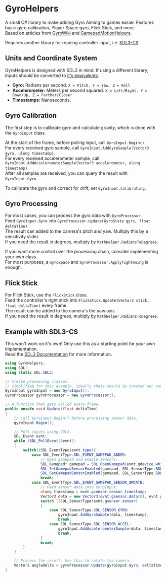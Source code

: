 # GyroHelpers
A small C# library to make adding Gyro Aiming to games easier. Features basic gyro calibration, Player Space gyro, Flick Stick, and more.  
Based on articles from [GyroWiki](http://gyrowiki.jibbsmart.com/) and [GamepadMotionHelpers](https://github.com/JibbSmart/GamepadMotionHelpers/).  

Requires another library for reading controller input, i.e. [SDL3-CS](https://www.nuget.org/packages/ppy.SDL3-CS).  

## Units and Coordinate System
GyroHelpers is designed with SDL3 in mind. If using a different library, inputs should be converted to [it's equivalents](https://wiki.libsdl.org/SDL3/SDL_SensorType#remarks).  
* **Gyro:** Radians per second. `X = Pitch, Y = Yaw, Z = Roll`  
* **Accelerometer:** Meters per second squared. `X = Left/Right, Y = Down/Up, Z = Farther/Closer`  
* **Timestamps:** Nanoseconds.  

## Gyro Calibration
The first step is to calibrate gyro and calculate gravity, which is done with the `GyroInput` class.  

At the start of the frame, before polling input, call `GyroInput.Begin()`.  
For every received gyro sample, call `GyroInput.AddGyroSample(Vector3 gyro, ulong timestamp)`.  
For every received accelerometer sample, call `GyroInput.AddAccelerometerSample(Vector3 accelerometer, ulong timestamp)`.  
After all samples are received, you can query the result with `GyroInput.Gyro`.  

To calibrate the gyro and correct for drift, set `GyroInput.Calibrating`.  

## Gyro Processing
For most cases, you can process the gyro data with `GyroProcessor`.  
Feed `GyroInput.Gyro` into `GyroProcessor.Update(GyroState gyro, float deltaTime)`.  
The result can added to the camera's pitch and yaw. Multiply this by a sensitivity slider.  
If you need the result in degrees, multiply by `MathHelper.RadiansToDegrees`.  

If you want more control over the processing chain, consider implementing your own class.  
For most purposes, a `GyroSpace` and `GyroProcessor.ApplyTightening` is enough.  

## Flick Stick
For Flick Stick, use the `FlickStick` class.  
Feed the controller's right stick into `FlickStick.Update(Vector2 stick, float deltaTime)` every frame.  
The result can be added to the camera's the yaw axis.  
If you need the result in degrees, multiply by `MathHelper.RadiansToDegrees`.  

## Example with SDL3-CS
This won't work on it's own! Only use this as a starting point for your own implementation.  
Read the [SDL3 Documentation](https://wiki.libsdl.org/SDL3/CategoryGamepad) for more information.  

```csharp
using GyroHelpers;
using SDL;
using static SDL.SDL3;

// Create processing classes.
// Simplified for this example. Ideally these should be created per controller.
GyroInput gyroInput = new GyroInput();
GyroProcessor gyroProcessor = new GyroProcessor();

// A function that gets called every frame.
public unsafe void Update(float deltaTime)
{
    // Call GyroInput.Begin() before processing sensor data.
    gyroInput.Begin();

    // Poll inputs using SDL3.
    SDL_Event evnt;
    while (SDL_PollEvent(&evnt))
    {
        switch((SDL_EventType)evnt.type){
            case SDL_EventType.SDL_EVENT_GAMEPAD_ADDED:
                // Open gamepad and enable sensors.
                SDL_Gamepad* gamepad = SDL_OpenGamepad(evnt.gdevice.which);
                SDL_SetGamepadSensorEnabled(gamepad, SDL_SensorType.SDL_SENSOR_GYRO, true);
                SDL_SetGamepadSensorEnabled(gamepad, SDL_SensorType.SDL_SENSOR_ACCEL, true);
                break;
            case SDL_EventType.SDL_EVENT_GAMEPAD_SENSOR_UPDATE:
                // Feed sensor data into GyroInput.
                ulong timestamp = evnt.gsensor.sensor_timestamp;
                Vector3 data = new Vector3(evnt.gsensor.data[0], evnt.gsensor.data[1], evnt.gsensor.data[2]);
                switch ((SDL_SensorType)evnt.gsensor.sensor)
                {
                    case SDL_SensorType.SDL_SENSOR_GYRO:
                        gyroInput.AddGyroSample(data, timestamp);
                        break;
                    case SDL_SensorType.SDL_SENSOR_ACCEL:
                        gyroInput.AddAccelerometerSample(data, timestamp);
                        break;
                }
                break;
        }
    }

    // Process the result. Use this to rotate the camera.
    Vector2 angleDelta = gyroProcessor.Update(gyroInput.Gyro, deltaTime);
}
```